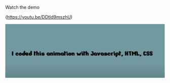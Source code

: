 Watch the demo

(https://youtu.be/DDtld9mszhU)

![This is how it looks like in the browser](./assets/coded_this.PNG)
